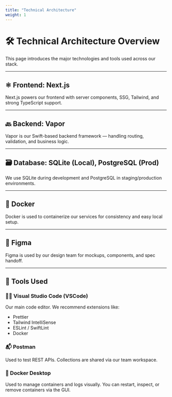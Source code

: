 ```yaml
---
title: "Technical Architecture"
weight: 1
---
```


# 🛠️ Technical Architecture Overview

This page introduces the major technologies and tools used across our stack.

---

## ⚛️ Frontend: Next.js

Next.js powers our frontend with server components, SSG, Tailwind, and strong TypeScript support.

---

## 🔙 Backend: Vapor

Vapor is our Swift-based backend framework — handling routing, validation, and business logic.

---

## 🗃️ Database: SQLite (Local), PostgreSQL (Prod)

We use SQLite during development and PostgreSQL in staging/production environments.

---

## 🐳 Docker

Docker is used to containerize our services for consistency and easy local setup.

---

## 🎨 Figma

Figma is used by our design team for mockups, components, and spec handoff.

---

## 🧰 Tools Used

### 🧑‍💻 Visual Studio Code (VSCode)
Our main code editor. We recommend extensions like:
- Prettier
- Tailwind IntelliSense
- ESLint / SwiftLint
- Docker

### 📬 Postman
Used to test REST APIs. Collections are shared via our team workspace.

### 🐳 Docker Desktop
Used to manage containers and logs visually. You can restart, inspect, or remove containers via the GUI.
